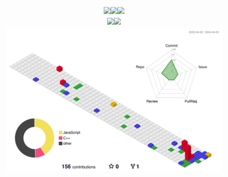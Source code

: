 <div align=center> 
    <div style="display: flex; flex-direction: row; align-items: center; justify-content: center;">
        <img src="https://img.shields.io/badge/React-007396?style=flat&logo=React&logoColor=white" />
        <img src="https://img.shields.io/badge/HTML5-E34F26?style=flat&logo=HTML5&logoColor=white" />
        <img src="https://img.shields.io/badge/CSS3-1572B6?style=flat&logo=CSS3&logoColor=white" />
    </div>
    <div style="display: flex; flex-direction: row; align-items: center; justify-content: center;">
        <img src="https://github-readme-stats.vercel.app/api/top-langs/?username=seunghun-5945&layout=compact&theme=tokyonight"><br><br>
        <img src="https://github-readme-stats.vercel.app/api?username=seunghun-5945&show_icons=true&theme=tokyonight">
    </div>
    <img src="./profile-3d-contrib/profile-gitblock.svg" alt="3D Profile">
</div>


